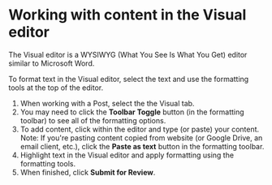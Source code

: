 # Working with content in the Visual editor

The Visual editor is a WYSIWYG (What You See Is What You Get) editor similar to Microsoft Word.

To format text in the Visual editor, select the text and use the formatting tools at the top of the editor. 

1. When working with a Post, select the the Visual tab.
2. You may need to click the **Toolbar Toggle** button (in the formatting toolbar) to see all of the formatting options.
3. To add content, click within the editor and type (or paste) your content. Note: If you're pasting content copied from website (or Google Drive, an email client, etc.), click the **Paste as text** button in the formatting toolbar.
4. Highlight text in the Visual editor and apply formatting using the formatting tools.
5. When finished, click **Submit for Review**.